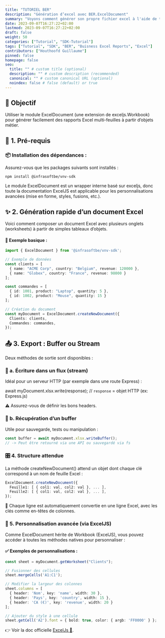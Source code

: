 ```yaml
---
title: "TUTORIEL BER"
description: "Génération d’excel avec BER.ExcelDocument"
summary: "Voyons comment générer son propre fichier excel à l'aide de typescript et de vnv-sdk."
date: 2023-09-07T16:27:22+02:00
lastmod: 2023-09-07T16:27:22+02:00
draft: false
weight: 50
categories: ["Tutorial", "SDK-Tutorial"]
tags: ["Tutorial", "SDK", "BER", "Buisness Excel Reports", "Excel"]
contributors: ["Houthoofd Guillaume"]
pinned: false
homepage: false
seo:
  title: "" # custom title (optional)
  description: "" # custom description (recommended)
  canonical: "" # custom canonical URL (optional)
  noindex: false # false (default) or true
---
```

## 🎯 Objectif

Utiliser le module ExcelDocument (une extension de exceljs.Workbook) pour générer facilement des rapports Excel multi-feuilles à partir d’objets métier.

## 🧱 1. Pré-requis

### 📦 Installation des dépendances :

Assurez-vous que les packages suivants sont installés :

```shell
npm install @infrasoftbe/vnv-sdk
```

Le module ExcelDocument est un wrapper interne basé sur exceljs, donc toute la documentation ExcelJS est applicable pour les personnalisations avancées (mise en forme, styles, fusions, etc.).

## ✨ 2. Génération rapide d’un document Excel

Voici comment composer un document Excel avec plusieurs onglets (worksheets) à partir de simples tableaux d’objets.

#### 🧩 Exemple basique :

```typescript
import { ExcelDocument } from '@infrasoftbe/vnv-sdk';

// Exemple de données
const clients = [
  { name: "ACME Corp", country: "Belgium", revenue: 120000 },
  { name: "Globex", country: "France", revenue: 98000 }
];

const commandes = [
  { id: 1001, product: "Laptop", quantity: 5 },
  { id: 1002, product: "Mouse", quantity: 15 }
];

// Création du document
const myDocument = ExcelDocument.createNewDocument({
  Clients: clients,
  Commandes: commandes,
});
```

##  📤 3. Export : Buffer ou Stream

Deux méthodes de sortie sont disponibles :

### 🧵 a. Écriture dans un flux (stream)

Idéal pour un serveur HTTP (par exemple dans une route Express) :

await myDocument.xlsx.write(response); // `response` = objet HTTP (ex: Express.js)

⚠️ Assurez-vous de définir les bons headers.

### 💾 b. Récupération d’un buffer

Utile pour sauvegarde, tests ou manipulation :

```typescript
const buffer = await myDocument.xlsx.writeBuffer();
// -> Peut être retourné via une API ou sauvegardé via fs
```

### 🎛️ 4. Structure attendue

La méthode createNewDocument() attend un objet dont chaque clé correspond à un nom de feuille Excel :

```typescript
ExcelDocument.createNewDocument({
  Feuille1: [ { col1: val, col2: val }, ... ],
  Feuille2: [ { col1: val, col2: val }, ... ],
});
```

🧠 Chaque ligne est automatiquement convertie en une ligne Excel, avec les clés comme en-têtes de colonnes.

### 🎨 5. Personnalisation avancée (via ExcelJS)

Comme ExcelDocument hérite de Workbook (ExcelJS), vous pouvez accéder à toutes les méthodes natives pour personnaliser :

#### ✅ Exemples de personnalisations :

```typescript
const sheet = myDocument.getWorksheet("Clients");

// Fusionner des cellules
sheet.mergeCells('A1:C1');

// Modifier la largeur des colonnes
sheet.columns = [
  { header: 'Nom', key: 'name', width: 30 },
  { header: 'Pays', key: 'country', width: 15 },
  { header: 'CA (€)', key: 'revenue', width: 20 }
];

// Ajouter du style à une cellule
sheet.getCell('A2').font = { bold: true, color: { argb: 'FF0000' } };
```

👉 Voir la doc officielle [ExcelJs 📘](https://www.npmjs.com/package/exceljs#writing-xlsx).
